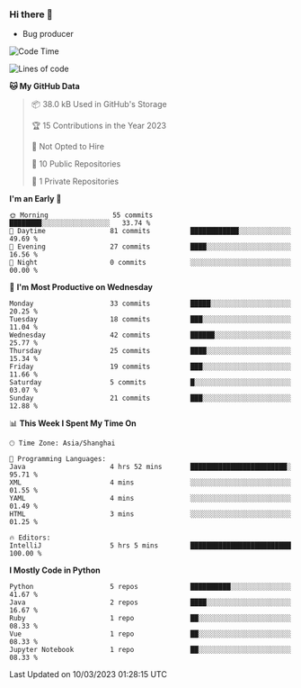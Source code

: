 ### Hi there 👋
* Bug producer
<!--START_SECTION:waka-->
![Code Time](http://img.shields.io/badge/Code%20Time-895%20hrs%2041%20mins-blue)

![Lines of code](https://img.shields.io/badge/From%20Hello%20World%20I%27ve%20Written-55.1%20thousand%20lines%20of%20code-blue)

**🐱 My GitHub Data** 

> 📦 38.0 kB Used in GitHub's Storage 
 > 
> 🏆 15 Contributions in the Year 2023
 > 
> 🚫 Not Opted to Hire
 > 
> 📜 10 Public Repositories 
 > 
> 🔑 1 Private Repositories 
 > 
**I'm an Early 🐤** 

```text
🌞 Morning                55 commits          ████████░░░░░░░░░░░░░░░░░   33.74 % 
🌆 Daytime                81 commits          ████████████░░░░░░░░░░░░░   49.69 % 
🌃 Evening                27 commits          ████░░░░░░░░░░░░░░░░░░░░░   16.56 % 
🌙 Night                  0 commits           ░░░░░░░░░░░░░░░░░░░░░░░░░   00.00 % 
```
📅 **I'm Most Productive on Wednesday** 

```text
Monday                   33 commits          █████░░░░░░░░░░░░░░░░░░░░   20.25 % 
Tuesday                  18 commits          ███░░░░░░░░░░░░░░░░░░░░░░   11.04 % 
Wednesday                42 commits          ██████░░░░░░░░░░░░░░░░░░░   25.77 % 
Thursday                 25 commits          ████░░░░░░░░░░░░░░░░░░░░░   15.34 % 
Friday                   19 commits          ███░░░░░░░░░░░░░░░░░░░░░░   11.66 % 
Saturday                 5 commits           █░░░░░░░░░░░░░░░░░░░░░░░░   03.07 % 
Sunday                   21 commits          ███░░░░░░░░░░░░░░░░░░░░░░   12.88 % 
```


📊 **This Week I Spent My Time On** 

```text
🕑︎ Time Zone: Asia/Shanghai

💬 Programming Languages: 
Java                     4 hrs 52 mins       ████████████████████████░   95.71 % 
XML                      4 mins              ░░░░░░░░░░░░░░░░░░░░░░░░░   01.55 % 
YAML                     4 mins              ░░░░░░░░░░░░░░░░░░░░░░░░░   01.49 % 
HTML                     3 mins              ░░░░░░░░░░░░░░░░░░░░░░░░░   01.25 % 

🔥 Editors: 
IntelliJ                 5 hrs 5 mins        █████████████████████████   100.00 % 
```

**I Mostly Code in Python** 

```text
Python                   5 repos             ██████████░░░░░░░░░░░░░░░   41.67 % 
Java                     2 repos             ████░░░░░░░░░░░░░░░░░░░░░   16.67 % 
Ruby                     1 repo              ██░░░░░░░░░░░░░░░░░░░░░░░   08.33 % 
Vue                      1 repo              ██░░░░░░░░░░░░░░░░░░░░░░░   08.33 % 
Jupyter Notebook         1 repo              ██░░░░░░░░░░░░░░░░░░░░░░░   08.33 % 
```




 Last Updated on 10/03/2023 01:28:15 UTC
<!--END_SECTION:waka-->
